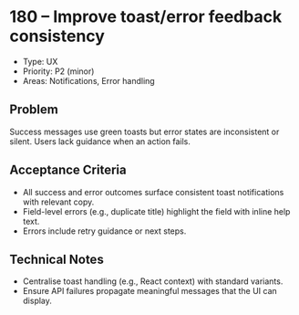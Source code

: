 # 180 – Improve toast/error feedback consistency

- Type: UX
- Priority: P2 (minor)
- Areas: Notifications, Error handling

## Problem
Success messages use green toasts but error states are inconsistent or silent. Users lack guidance when an action fails.

## Acceptance Criteria
- All success and error outcomes surface consistent toast notifications with relevant copy.
- Field-level errors (e.g., duplicate title) highlight the field with inline help text.
- Errors include retry guidance or next steps.

## Technical Notes
- Centralise toast handling (e.g., React context) with standard variants.
- Ensure API failures propagate meaningful messages that the UI can display.
